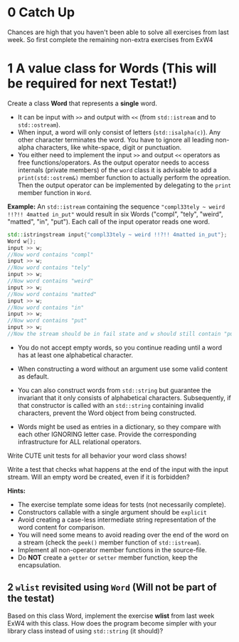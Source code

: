 # 0 Catch Up
Chances are high that you haven't been able to solve all exercises from last week. So first complete the remaining non-extra exercises from ExW4


# 1  A value class for Words (This will be required for next Testat!)

Create a class **Word** that represents a **single** word. 

*  It can be input with `>>` and output with `<<` (from `std::istream` and to `std::ostream`). 
*  When input, a word will only consist of letters (`std::isalpha(c)`). Any other character terminates the word. You have to ignore all leading non-alpha characters, like white-space, digit or punctuation. 
*  You either need to implement the input `>>` and output `<<` operators as free functions/operators. As the output operator needs to access internals (private members) of the `word` class it is advisable to add a `print(std::ostrem&)` member function to actually perform the opreation. Then the output operator can be implemented by delegating to the `print` member function in `Word`.

**Example:** 
An `std::istream` containing the sequence `"compl33tely ~ weird !!?!! 4matted in_put"` would result in six Words ("compl", "tely", "weird", "matted", "in", "put"). Each call of the input operator reads one word.
```cpp
std::istringstream input{"compl33tely ~ weird !!?!! 4matted in_put"};
Word w{};
input >> w;
//Now word contains "compl"
input >> w;
//Now word contains "tely"
input >> w;
//Now word contains "weird"
input >> w;
//Now word contains "matted"
input >> w;
//Now word contains "in"
input >> w;
//Now word contains "put"
input >> w;
//Now the stream should be in fail state and w should still contain "put"
```

*  You do not accept empty words, so you continue reading until a word has at least one alphabetical character.
  *  When constructing a word without an argument use some valid content as default.

*  You can also construct words from `std::string` but guarantee the invariant that it only consists of alphabetical characters. Subsequently, if that constructor is called with an `std::string` containing invalid characters, prevent the Word object from being constructed.

*  Words might be used as entries in a dictionary, so they compare with each other IGNORING letter case. Provide the corresponding infrastructure for ALL relational operators.

Write CUTE unit tests for all behavior your word class shows!

Write a test that checks what happens at the end of the input with the input stream. Will an empty word be created, even if it is forbidden?

**Hints:** 

*  The exercise template some ideas for tests (not necessarily complete).
*  Constructors callable with a single argument should be `explicit`
*  Avoid creating a case-less intermediate string representation of the word content for comparison.
*  You will need some means to avoid reading over the end of the word on a stream (check the `peek()` member function of `std::istream`).
*  Implement all non-operator member functions in the source-file.
*  Do **NOT** create a `getter` or `setter` member function, keep the encapsulation.


## 2 `wlist` revisited using `Word` (Will not be part of the testat)

Based on this class Word, implement the exercise **wlist** from last week ExW4 with this class. How does the program become simpler with your library class instead of using `std::string` (it should)?



